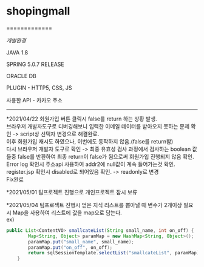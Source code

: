 # shopingmall
=============

*개발환경*

JAVA 1.8 

SPRING 5.0.7 RELEASE

ORACLE DB

PLUGIN - HTTP5, CSS, JS

사용한 API - 카카오 주소

---------------------------------------

*2021/04/22
회원가입 버튼 클릭시 false를 return 하는 상황 발생.   
브라우저 개발자도구로 디버깅해보니 입력한 이메일 데이터를 받아오지 못하는 문제 확인 -> script상 선택자 변경으로 해결완료.   
이후 회원가입 재시도 하였으나, 이번에도 동작하지 않음.(false를 return함)   
다시 브라우저 개발자 도구로 확인 -> 최종 유효성 검사 과정에서 검사하는 boolean 값들중 false를 반환하여 최종 return이 false가 됨으로써 회원가입 진행되지 않음 확인.   
Error log 확인시 주소api 사용하여 addr2에 null값이 계속 들어가는것 확인.   
register.jsp 확인시 disabled로 되어있음 확인. -> readonly로 변경   
Fix완료   

*2021/05/01
팀프로젝트 진행으로 개인프로젝트 잠시 보류

*2021/05/04
팀프로젝트 진행시 얻은 지식
리스트를 뽑아낼 때 변수가 2개이상 필요시 Map을 사용하여 리스트에 값을 map으로 담는다.  
ex)
```java
public List<ContentVO> smallcateList(String small_name, int on_off) {
		Map<String, Object> paramMap = new HashMap<String, Object>();
		paramMap.put("small_name", small_name);
		paramMap.put("on_off", on_off);
		return sqlSessionTemplate.selectList("smallcateList", paramMap);
	}
```


